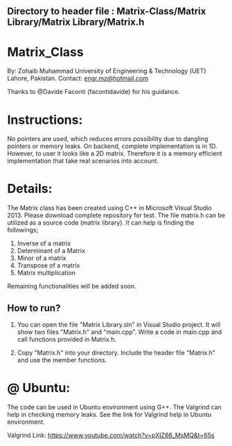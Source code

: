 
Directory to header file : Matrix-Class/Matrix Library/Matrix Library/Matrix.h
---------

# Matrix_Class

By: Zohaib Muhammad
University of Engineering & Technology (UET)
Lahore, Pakistan.
Contact: engr.mz@hotmail.com

Thanks to @Davide Faconti (facontidavide) for his guidance.





Instructions:
============
No pointers are used, which reduces errors possibility due to dangling pointers or memory leaks. On backend, complete implementation is in 1D. However, to user it looks like a 2D matrix. Therefore it is a memory efficient implementation that take real scenarios into account. 

Details: 
=======
The Matrix class has been created using C++ in Microsoft Visual Studio 2013. Please download complete repository for test. The file matrix.h can be utilized as a source code (matrix library). It can help is finding the followings;

1. Inverse of a matrix
2. Determinant of a Matrix
3. Minor of a matrix
4. Transpose of a matrix
5. Matrix multiplication

Remaining functionalities will be added soon. 

How to run?
----------
1. You can open the file "Matrix Library.sln" in Visual Studio project. It will show two files "Matrix.h" and "main.cpp". Write a code in main.cpp and call functions provided in Matrix.h.

2. Copy "Matrix.h" into your directory. Include the header file "Matrix.h" and use the member functions.

@ Ubuntu:
========
The code can be used in Ubuntu environment using G++. The Valgrind can help in checking memory leaks. See the link for Valgrind help in Ubuntu environment.

Valgrind Link: https://www.youtube.com/watch?v=pXIZ66_MsMQ&t=65s



